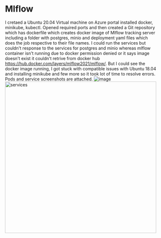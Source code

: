 # Mlflow
I cretaed a Ubuntu 20.04 Virtual machine on Azure portal installed docker, minikube, kubectl. Opened required ports and then created a Git repository which has dockerfile which creates docker image of Mlflow tracking server including a folder with postgres, minio and deployment yaml files which does the job respective to their file names. I could run the services but couldn't response to the services for postgres and minio whereas mlflow container isn't running due to docker permission denied or it says image doesn't exist it couldn't retrive from docker hub https://hub.docker.com/layers/mlflow2021/mlflow/. But I could see the docker image running, I got stuck with compatible issues with Ubuntu 18.04 and installing minikube and few more so it took lot of time to resolve errors.  Pods and service screenshots are attached. 
![image](https://user-images.githubusercontent.com/25502921/145889572-c1f00cf0-d45e-4bb4-ba4f-8235cac07910.png)
 <img width="500" alt="services" src="https://user-images.githubusercontent.com/25502921/145889854-742ae270-a8b9-477f-9c56-f07f5ab1f132.PNG">
